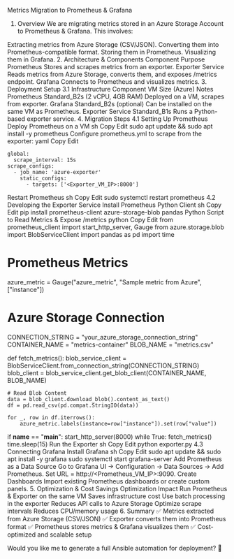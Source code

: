 
Metrics Migration to Prometheus & Grafana
1. Overview
We are migrating metrics stored in an Azure Storage Account to Prometheus & Grafana. This involves:

Extracting metrics from Azure Storage (CSV/JSON).
Converting them into Prometheus-compatible format.
Storing them in Prometheus.
Visualizing them in Grafana.
2. Architecture & Components
Component	Purpose
Prometheus	Stores and scrapes metrics from an exporter.
Exporter Service	Reads metrics from Azure Storage, converts them, and exposes /metrics endpoint.
Grafana	Connects to Prometheus and visualizes metrics.
3. Deployment Setup
3.1 Infrastructure
Component	VM Size (Azure)	Notes
Prometheus	Standard_B2s (2 vCPU, 4GB RAM)	Deployed on a VM, scrapes from exporter.
Grafana	Standard_B2s (optional)	Can be installed on the same VM as Prometheus.
Exporter Service	Standard_B1s	Runs a Python-based exporter service.
4. Migration Steps
4.1 Setting Up Prometheus
Deploy Prometheus on a VM
sh
Copy
Edit
sudo apt update && sudo apt install -y prometheus
Configure prometheus.yml to scrape from the exporter:
yaml
Copy
Edit

```
global:
  scrape_interval: 15s
scrape_configs:
  - job_name: 'azure-exporter'
    static_configs:
      - targets: ['<Exporter_VM_IP>:8000']
```

Restart Prometheus
sh
Copy
Edit
sudo systemctl restart prometheus
4.2 Developing the Exporter Service
Install Prometheus Python Client
sh
Copy
Edit
pip install prometheus-client azure-storage-blob pandas
Python Script to Read Metrics & Expose /metrics
python
Copy
Edit
from prometheus_client import start_http_server, Gauge
from azure.storage.blob import BlobServiceClient
import pandas as pd
import time

# Prometheus Metrics
azure_metric = Gauge("azure_metric", "Sample metric from Azure", ["instance"])

# Azure Storage Connection
CONNECTION_STRING = "your_azure_storage_connection_string"
CONTAINER_NAME = "metrics-container"
BLOB_NAME = "metrics.csv"

def fetch_metrics():
    blob_service_client = BlobServiceClient.from_connection_string(CONNECTION_STRING)
    blob_client = blob_service_client.get_blob_client(CONTAINER_NAME, BLOB_NAME)
    
    # Read Blob Content
    data = blob_client.download_blob().content_as_text()
    df = pd.read_csv(pd.compat.StringIO(data))
    
    for _, row in df.iterrows():
        azure_metric.labels(instance=row["instance"]).set(row["value"])

if __name__ == "__main__":
    start_http_server(8000)
    while True:
        fetch_metrics()
        time.sleep(15)
Run the Exporter
sh
Copy
Edit
python exporter.py
4.3 Connecting Grafana
Install Grafana
sh
Copy
Edit
sudo apt update && sudo apt install -y grafana
sudo systemctl start grafana-server
Add Prometheus as a Data Source
Go to Grafana UI → Configuration → Data Sources → Add Prometheus.
Set URL = http://<Prometheus_VM_IP>:9090.
Create Dashboards
Import existing Prometheus dashboards or create custom panels.
5. Optimization & Cost Savings
Optimization	Impact
Run Prometheus & Exporter on the same VM	Saves infrastructure cost
Use batch processing in the exporter	Reduces API calls to Azure Storage
Optimize scrape intervals	Reduces CPU/memory usage
6. Summary
✅ Metrics extracted from Azure Storage (CSV/JSON)
✅ Exporter converts them into Prometheus format
✅ Prometheus stores metrics & Grafana visualizes them
✅ Cost-optimized and scalable setup

Would you like me to generate a full Ansible automation for deployment? 🚀
